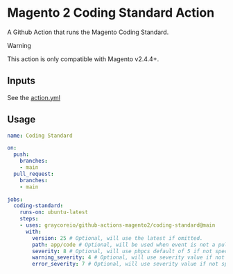 # Magento 2 Coding Standard Action

A Github Action that runs the Magento Coding Standard.

> [!WARNING]
> This action is only compatible with Magento v2.4.4+.

## Inputs

See the [action.yml](./action.yml)

## Usage

```yml
name: Coding Standard

on:
  push:
    branches:
    - main
  pull_request:
    branches:
    - main

jobs:
  coding-standard:
    runs-on: ubuntu-latest
    steps:
    - uses: graycoreio/github-actions-magento2/coding-standard@main
      with:
        version: 25 # Optional, will use the latest if omitted.
        path: app/code # Optional, will be used when event is not a pull request.
        severity: 8 # Optional, will use phpcs default of 5 if not specified.
        warning_severity: 4 # Optional, will use severity value if not specified.
        error_severity: 7 # Optional, will use severity value if not specified.
```

